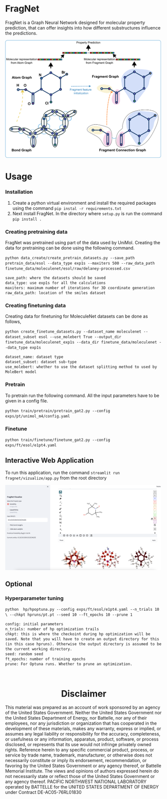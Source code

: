 # FragNet

FragNet is a Graph Neural Network designed for molecular property prediction, that can offer insights into how different substructures influence the predictions.


<!-- ![alt text](fragnet/assets/fragnet.png) -->
<img src="fragnet/assets/fragnet.png" alt="drawing" width="500"/>

# Usage

### Installation
1. Create a python virtual environment and install the required packages using the command `pip instal -r requirements.txt`
2. Next install FragNet. In the directory where `setup.py` is run the command `pip install .`


### Creating pretraining data

FragNet was pretrained using part of the data used by UniMol. Creating the data for pretraining can be done using the following command.

`python data_create/create_pretrain_datasets.py --save_path pretrain_data/esol --data_type exp1s --maxiters 500 --raw_data_path finetune_data/moleculenet/esol/raw/delaney-processed.csv`


```
save_path: where the datasets should be saved
data_type: use exp1s for all the calculations 
maxiters: maximum number of iterations for 3D coordinate generation
raw_data_path: location of the smiles dataset
```
### Creating finetuning data

Creating data for finetuning for MoleculeNet datasets can be done as follows,

`python create_finetune_datasets.py --dataset_name moleculenet --dataset_subset esol --use_molebert True --output_dir finetune_data/moleculenet_exp1s --data_dir finetune_data/moleculenet --data_type exp1s`

```
dataset_name: dataset type
dataset_subset: dataset sub-type
use_molebert: whether to use the dataset splitting method to used by MoleBert model
```

### Pretrain

To pretrain run the following command. All the input parameters have to be given in a config file.

`python train/pretrain/pretrain_gat2.py --config exps/pt/unimol_m4/config.yaml`

### Finetune
`python train/finetune/finetune_gat2.py --config exps/ft/esol/e1pt4.yaml`



## Interactive Web Application

To run this application, run the command `streamlit run fragnet/vizualize/app.py` from the root directory

<img src="fragnet/assets/app.png" alt="drawing" width="500"/>

## Optional
### Hyperparameter tuning
`python  hp/hpoptuna.py --config exps/ft/esol/e1pt4.yaml --n_trials 10 \
--chkpt hpruns/pt.pt --seed 10 --ft_epochs 10 --prune 1`


```
config: initial parameters
n_trials: number of hp optimization trails
chkpt: this is where the checkoint during hp optimization will be saved. Note that you will have to create an output directory for this (in this case hpruns). Otherwise the output directory is assumed to be the current working directory.
seed: random seed
ft_epochs: number of training epochs
prune: For Optuna runs. Whether to prune an optimization.
```





<br/>
<h1 style="text-align:center;">Disclaimer</h1>
 
This material was prepared as an account of work sponsored by an agency of the United States Government.  Neither the United States Government nor the United States Department of Energy, nor Battelle, nor any of their employees, nor any jurisdiction or organization that has cooperated in the development of these materials, makes any warranty, express or implied, or assumes any legal liability or responsibility for the accuracy, completeness, or usefulness or any information, apparatus, product, software, or process disclosed, or represents that its use would not infringe privately owned rights.
Reference herein to any specific commercial product, process, or service by trade name, trademark, manufacturer, or otherwise does not necessarily constitute or imply its endorsement, recommendation, or favoring by the United States Government or any agency thereof, or Battelle Memorial Institute. The views and opinions of authors expressed herein do not necessarily state or reflect those of the United States Government or any agency thereof.
PACIFIC NORTHWEST NATIONAL LABORATORY
operated by
BATTELLE
for the
UNITED STATES DEPARTMENT OF ENERGY
under Contract DE-AC05-76RL01830



